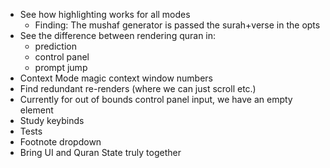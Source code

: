 - See how highlighting works for all modes
  - Finding: The mushaf generator is passed the surah+verse in the opts
- See the difference between rendering quran in: 
  - prediction 
  - control panel
  - prompt jump
- Context Mode magic context window numbers
- Find redundant re-renders (where we can just scroll etc.)
- Currently for out of bounds control panel input, we have an empty element
- Study keybinds
- Tests
- Footnote dropdown
- Bring UI and Quran State truly together
